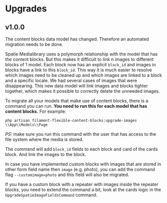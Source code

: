 # Upgrades

## v1.0.0

The content blocks data model has changed. Therefore an automated migration needs to be done.

Spatie Medialibrary uses a polymorph relationship with the model that has the content blocks. But this makes it
difficult to link n images to different blocks of 1 model. 
Each block now has an explicit `block_id` and images in blocks have a link to this `block_id`. 
This way it is much easier to resolve which images need to be cleaned up and which images are linked to
a block and a specific locale. We had several cases of images that were disappearing. This new data model will link images
and blocks tighter together, which makes it possible to correctly delete the unneeded images.

To migrate all your models that make use of content blocks, there is a command you can run. **You need to run this for each
model that has content blocks.** For example:

```shell
php artisan filament-flexible-content-blocks:upgrade-images \\App\\Models\\Page
```

*PS:* make sure you run this command with the user that has access to the file system where the media is stored. 

The command will add `block_id` fields to each block and card of the cards block. And link the images to the block.

In case you have implemented custom blocks with images that are stored in other form field name then `image` (e.g. photo), 
you can add the command flag `--customimage=photo` and this field will also be migrated.

If you have a custom block with a repeater with images inside the repeater blocks, you need to extend the command a bit, 
look at the cards logic in the `UpgradeSpatieImageFieldsCommand` command.

